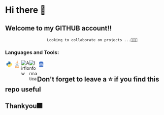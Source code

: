 #                                                   Hi there 👋

##                                          Welcome to my GITHUB account!!
                                                                        
                       Looking to collaborate on projects ...👯👯👯

###    Languages and Tools:

<img align="left" alt="Python" width="26px" src="https://raw.githubusercontent.com/github/explore/main/topics/python/python.png" />

<img align="left" alt="Java" width="26px" src="https://raw.githubusercontent.com/github/explore/main/topics/java/java.png" />

<img align="left" alt="Airflow" width="26px" src="https://encrypted-tbn0.gstatic.com/images?q=tbn:ANd9GcQMLh0LACMHKxVuDHLpBPe58gx8Fl-LX1S0SfzyxOEd9Oyxa6qhcq3kYj44-yj5HabhX2Q&usqp=CAU" />

<img align="left" alt="Informatica" width="26px" src="https://encrypted-tbn0.gstatic.com/images?q=tbn:ANd9GcTbi8fqLQGQ8UWMZNONKe4MIUDUampFJ4ZrJ7ysFVNizQdajLsC9wSye4UKND1iVu-oQ6g&usqp=CAU" />

<img align="left" alt="SQL" width="26px" src="https://raw.githubusercontent.com/github/explore/main/topics/sql/sql.png" /> <br>



##                               Don't forget to leave a ⭐ if you find this repo useful 

##                                                  Thankyou🎆

<!--
**pranavdesh08/pranavdesh08** is a ✨ _special_ ✨ repository because its `README.md` (this file) appears on your GitHub profile.

Here are some ideas to get you started:

- 🔭 I’m currently working on ...
- 🌱 I’m currently learning ...
- 👯 I’m looking to collaborate on ...
- 🤔 I’m looking for help with ...
- 💬 Ask me about ...
- 📫 How to reach me: ...
- 😄 Pronouns: ...
- ⚡ Fun fact: ...
-->
